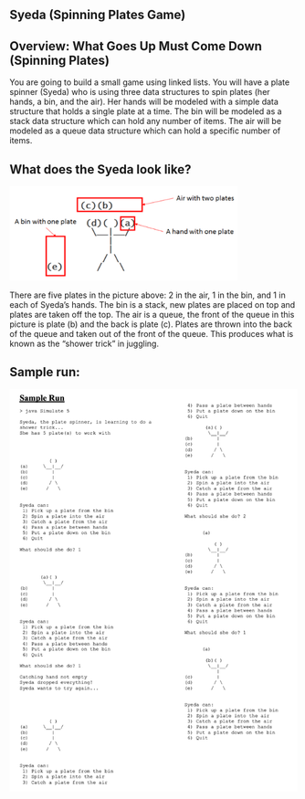    ## Syeda (Spinning Plates Game)

## Overview: What Goes Up Must Come Down (Spinning Plates)

You are going to build a small game using linked lists. You will have a plate spinner (Syeda) who is using three data structures to spin plates (her hands, a bin, and the air). Her hands will be modeled with a simple data structure that holds a single plate at a time. The bin will be modeled as a stack data structure which can hold any number of items. The air will be modeled as a queue data structure which can hold a specific number of items. 

## What does the Syeda look like?
<img src="syeda.png" width="400px" />


   There are five plates in the picture above: 2 in the air, 1 in the bin, and 1 in each of Syeda’s hands. The bin is a stack, new plates are placed on top and plates are taken off the top. The air is a queue, the front of the queue in this picture is plate (b) and the back is plate (c). Plates are thrown into the back of the queue and taken out of the front of the queue. This produces what is known as the “shower trick” in juggling.
   
## Sample run:
<img src="sample.png" width="600px" />
